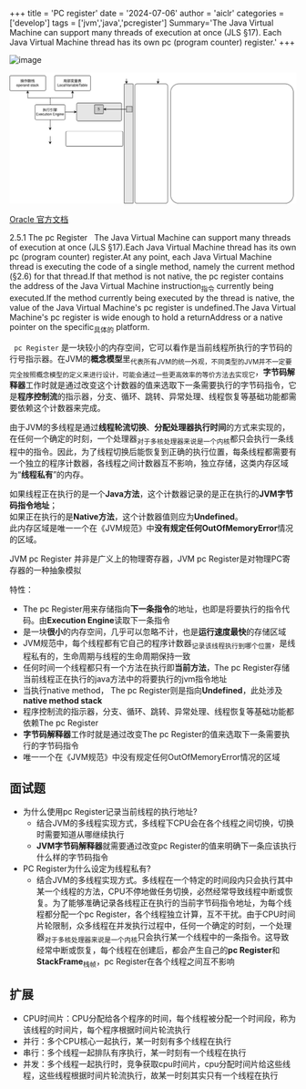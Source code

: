 +++
title = 'PC register'
date = '2024-07-06'
author = 'aiclr'
categories = ['develop']
tags = ['jvm','java','pcregister']
Summary='The Java Virtual Machine can support many threads of execution at once (JLS §17). Each Java Virtual Machine thread has its own pc (program counter) register.'
+++

![image](img/jvm/运行时数据区jdk8.svg)

![The pc Register](img/program_counter_register.svg)

[Oracle 官方文档](https://docs.oracle.com/javase/specs/jvms/se8/html/jvms-2.html#jvms-2.5.1)

2.5.1 The pc Register
&nbsp;&nbsp;The Java Virtual Machine can support many threads of execution at once (JLS §17).Each Java Virtual Machine thread has its own pc (program counter) register.At any point, each Java Virtual Machine thread is executing the code of a single method, namely the current method (§2.6) for that thread.If that method is not native, the pc register contains the address of the Java Virtual Machine instruction<sub>指令</sub> currently being executed.If the method currently being executed by the thread is native, the value of the Java Virtual Machine's pc register is undefined.The Java Virtual Machine's pc register is wide enough to hold a returnAddress or a native pointer on the specific<sub>具体的</sub> platform.

&nbsp;&nbsp;`pc Register` 是一块较小的内存空间，它可以看作是当前线程所执行的字节码的行号指示器。在JVM的**概念模型**里<sub>代表所有JVM的统一外观，不同类型的JVM并不一定要完全按照概念模型的定义来进行设计，可能会通过一些更高效率的等价方法去实现它</sub>，**字节码解释器**工作时就是通过改变这个计数器的值来选取下一条需要执行的字节码指令，它是**程序控制流**的指示器，分支、循环、跳转、异常处理、线程恢复等基础功能都需要依赖这个计数器来完成。

由于JVM的多线程是通过**线程轮流切换**、**分配处理器执行时间**的方式来实现的，在任何一个确定的时刻，一个处理器<sub>对于多核处理器来说是一个内核</sub>都只会执行一条线程中的指令。因此，为了线程切换后能恢复到正确的执行位置，每条线程都需要有一个独立的程序计数器，各线程之间计数器互不影响，独立存储，这类内存区域为“**线程私有**”的内存。

如果线程正在执行的是一个**Java方法**，这个计数器记录的是正在执行的**JVM字节码指令地址**；\
如果正在执行的是**Native方法**，这个计数器值则应为**Undefined**。\
此内存区域是唯一一个在《JVM规范》中**没有规定任何OutOfMemoryError**情况的区域。
 
JVM pc Register 并非是广义上的物理寄存器，JVM pc Register是对物理PC寄存器的一种抽象模拟

特性：
- The pc Register用来存储指向**下一条指令**的地址，也即是将要执行的指令代码。由**Execution Engine**读取下一条指令
- 是一块**很小**的内存空间，几乎可以忽略不计，也是**运行速度最快**的存储区域
- JVM规范中，每个线程都有它自己的程序计数器<sub>记录该线程执行到哪个位置</sub>，是线程私有的，生命周期与线程的生命周期保持一致
- 任何时间一个线程都只有一个方法在执行即**当前方法**，The pc Register存储当前线程正在执行的java方法中的将要执行的jvm指令地址
- 当执行native method， The pc Register则是指向**Undefined**，此处涉及**native method stack**
- 程序控制流的指示器，分支、循环、跳转、异常处理、线程恢复等基础功能都依赖The pc Register
- **字节码解释器**工作时就是通过改变The pc Register的值来选取下一条需要执行的字节码指令
- 唯一一个在《JVM规范》中没有规定任何OutOfMemoryError情况的区域

## 面试题

- 为什么使用pc Register记录当前线程的执行地址?
    - 结合JVM的多线程实现方式，多线程下CPU会在各个线程之间切换，切换时需要知道从哪继续执行
    - **JVM字节码解释器**就需要通过改变pc Register的值来明确下一条应该执行什么样的字节码指令
- PC Register为什么设定为线程私有?
    - 结合JVM的多线程实现方式。多线程在一个特定的时间段内只会执行其中某一个线程的方法，CPU不停地做任务切换，必然经常导致线程中断或恢复。为了能够准确记录各线程正在执行的当前字节码指令地址，为每个线程都分配一个pc Register，各个线程独立计算，互不干扰。由于CPU时间片轮限制，众多线程在并发执行过程中，任何一个确定的时刻，一个处理器<sub>对于多核处理器来说是一个内核</sub>只会执行某一个线程中的一条指令。这导致经常中断或恢复，每个线程在创建后，都会产生自己的**pc Register**和**StackFrame**<sub>栈帧</sub>，pc Register在各个线程之间互不影响

## 扩展

- CPU时间片：CPU分配给各个程序的时间，每个线程被分配一个时间段，称为该线程的时间片，每个程序根据时间片轮流执行
- 并行：多个CPU核心一起执行，某一时刻有多个线程在执行
- 串行：多个线程一起排队有序执行，某一时刻有一个线程在执行
- 并发：多个线程一起执行时，竞争获取cpu时间片，cpu分配时间片给这些线程，这些线程根据时间片轮流执行，故某一时刻其实只有一个线程在执行
